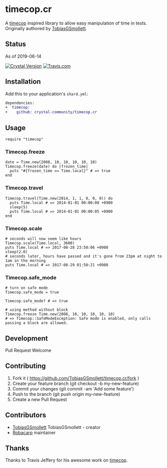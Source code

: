 # timecop.cr
A [timecop](https://github.com/travisjeffery/timecop) inspired library to allow easy manipulation of time in tests. Originally authored by [TobiasGSmollett](https://github.com/TobiasGSmollett).

## Status

As of 2019-06-14

[![Crystal Version](https://img.shields.io/badge/crystal-0.29-blueviolet.svg?longCache=true&style=for-the-badge)](https://crystal-lang.org/)
[![Travis.com](https://img.shields.io/travis/com/crystal-community/timecop.cr.svg?style=for-the-badge)](https://api.travis-ci.com/crystal-community/timecop.cr.svg)

## Installation

Add this to your application's `shard.yml`:

```diff
dependencies:
+  timecop:
+    github: crystal-community/timecop.cr
```

## Usage

```crystal
require "timecop"
```

### Timecop.freeze
```crystal
date = Time.new(2008, 10, 10, 10, 10, 10)
Timecop.freeze(date) do |frozen_time|
  puts "#{frozen_time == Time.local}" # => true
end
```

### Timecop.travel
```crystal
Timecop.travel(Time.new(2014, 1, 1, 0, 0, 0)) do
  puts Time.local # => 2014-01-01 00:00:00 +0900
  sleep(5)
  puts Time.local # => 2014-01-01 00:00:05 +0900
end
```

### Timecop.scale
```crystal
# seconds will now seem like hours
Timecop.scale(Time.local, 3600)
puts Time.local # => 2017-08-28 23:50:06 +0900
sleep(2.0)
# seconds later, hours have passed and it's gone from 23pm at night to 1am in the morning
puts Time.local # => 2017-08-29 01:50:21 +0900
```

### Timecop.safe_mode
```crystal
# turn on safe mode
Timecop.safe_mode = true

Timecop.safe_mode? # => true

# using method without block
Timecop.freeze Time.new(2008, 10, 10, 10, 10, 10)
# => Timecop::SafeModeException: Safe mode is enabled, only calls passing a block are allowed.
```

## Development

Pull Request Welcome

## Contributing

1. Fork it ( https://github.com/TobiasGSmollett/timecop.cr/fork )
2. Create your feature branch (git checkout -b my-new-feature)
3. Commit your changes (git commit -am 'Add some feature')
4. Push to the branch (git push origin my-new-feature)
5. Create a new Pull Request

## Contributors

- [TobiasGSmollett](https://github.com/TobiasGSmollett) TobiasGSmollett - creator
- [Robacarp](https://github.com/robacarp) maintainer

## Thanks
Thanks to Travis Jeffery for his awesome work on [timecop](https://github.com/travisjeffery/timecop).
